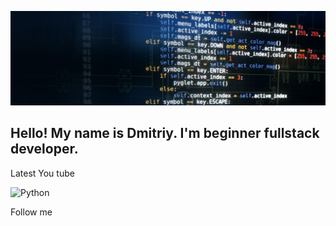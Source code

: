 ![Header](https://github.com/AwesomeXjs/awesomexjs/blob/main/assets/412.jpg)


## Hello! My name is Dmitriy. I'm beginner fullstack developer.


Latest You tube


![Python](https://img.shields.io/badge/Python?style=flat-square&logo=python)




Follow me